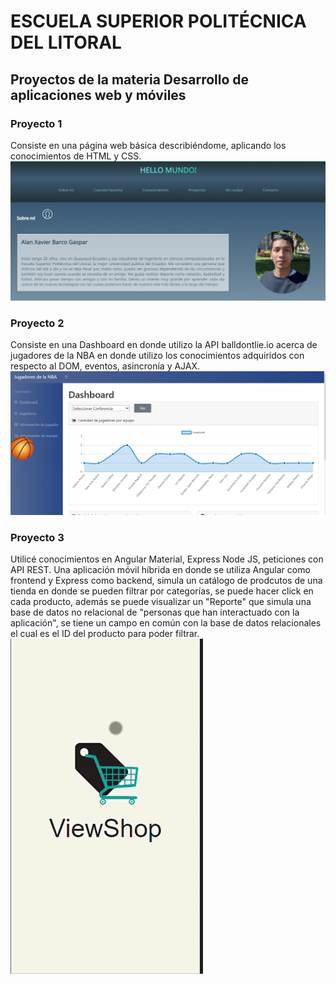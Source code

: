 # ESCUELA SUPERIOR POLITÉCNICA DEL LITORAL
## Proyectos de la materia Desarrollo de aplicaciones web y móviles
### Proyecto 1
Consiste en una página web básica describiéndome, aplicando los conocimientos de HTML y CSS.
 ![](/screenshots/proyecto1.png)
### Proyecto 2
Consiste en una Dashboard en donde utilizo la API balldontlie.io acerca de jugadores de la NBA en donde utilizo los conocimientos adquiridos con respecto al DOM, eventos, asincronía y AJAX.
![](/screenshots/proyecto2.png)
### Proyecto 3
Utilicé conocimientos en Angular Material, Express Node JS, peticiones con API REST. Una aplicación móvil híbrida en donde se utiliza Angular como frontend y Express como backend, simula un catálogo de prodcutos de una tienda en donde se pueden filtrar por categorías, se puede hacer click en cada producto, además se puede visualizar un "Reporte" que simula una base de datos no relacional de "personas que han interactuado con la aplicación", se tiene un campo en común con la base de datos relacionales el cual es el ID del producto para poder filtrar.
![](/screenshots/viewshop.gif)